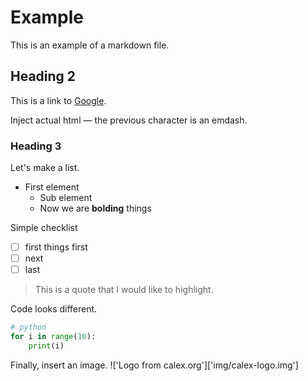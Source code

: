 # Example

This is an example of a markdown file.

## Heading 2

This is a link to [Google](https://www.google.com).

Inject actual html &mdash; the previous character is an emdash.

### Heading 3

Let's make a list.

* First element
    * Sub element
    * Now we are **bolding** things


Simple checklist 

- [ ] first things first
- [ ] next
- [ ] last

> This is a quote that I would like to highlight.

Code looks different.

```python
# python
for i in range(10):
    print(i)

```

Finally, insert an image.
!['Logo from calex.org']['img/calex-logo.img']
